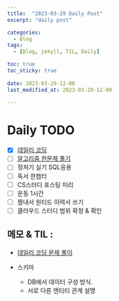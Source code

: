 ```yaml
---
title:  "2023-03-29 Daily Post"
excerpt: "daily post"

categories:
  - Blog
tags:
  - [Blog, jekyll, TIL, Daily]

toc: true
toc_sticky: true
 
date: 2023-03-29-12-00
last_modified_at: 2023-03-29-12-00

---
```


# Daily TODO

- [x] [데일리 코딩](https://urclass.codestates.com/classroom/33)
- [ ] [알고리즘 한문제 풀기](https://www.acmicpc.net/problem/1062)
- [ ] 정처기 실기 SQL응용
- [ ] 독서 한챕터
- [ ] CS스터디 포스팅 미리
- [ ] 운동 1시간
- [ ] 짬내서 원티드 이력서 쓰기
- [ ] 클라우드 스터디 범위 확정 & 확인

## 메모 & TIL : 

- [데일리 코딩 문제 풀이](algorithm_codes/_posts/2023-03-29-dailycode0)

- 스키마 
	- DB에서 데이터 구성 방식. 
	- 서로 다른 엔티티 관계 설명